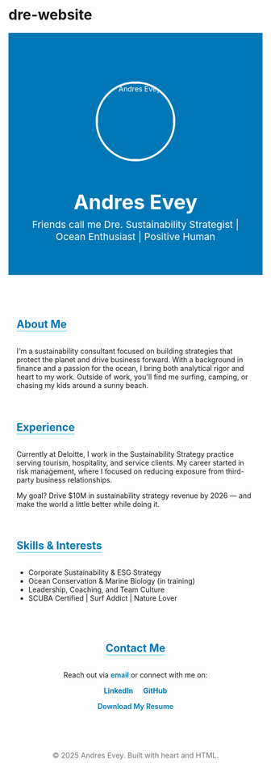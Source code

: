 # dre-website
<!DOCTYPE html>
<html lang="en">
<head>
  <meta charset="UTF-8" />
  <meta name="viewport" content="width=device-width, initial-scale=1.0"/>
  <title>Andres Evey | Personal Website</title>
  <link href="https://fonts.googleapis.com/css2?family=Inter:wght@400;600&display=swap" rel="stylesheet">
  <style>
    :root {
      --primary: #0077b6;
      --accent: #90e0ef;
      --bg: #f7f9fa;
      --text: #1e1e1e;
    }

    body {
      margin: 0;
      font-family: 'Inter', sans-serif;
      background-color: var(--bg);
      color: var(--text);
      line-height: 1.6;
    }

    header {
      background: var(--primary);
      color: white;
      padding: 4rem 2rem;
      text-align: center;
    }

    header h1 {
      margin-bottom: 0.5rem;
      font-size: 2.5rem;
    }

    header p {
      font-size: 1.2rem;
      max-width: 600px;
      margin: 0 auto;
    }

    .profile-pic {
      width: 150px;
      height: 150px;
      border-radius: 50%;
      object-fit: cover;
      margin: 2rem auto;
      display: block;
      border: 4px solid white;
    }

    section {
      max-width: 800px;
      margin: 2rem auto;
      padding: 0 1rem;
    }

    h2 {
      color: var(--primary);
      border-bottom: 2px solid var(--accent);
      display: inline-block;
      margin-bottom: 1rem;
    }

    .contact {
      text-align: center;
      margin: 3rem 0;
    }

    .contact a {
      color: var(--primary);
      font-weight: 600;
      text-decoration: none;
    }

    footer {
      text-align: center;
      padding: 2rem;
      font-size: 0.9rem;
      color: #777;
    }

    .social-links a {
      margin: 0 0.5rem;
      color: var(--primary);
      text-decoration: none;
      font-weight: bold;
    }
  </style>
</head>
<body>

  <header>
    <img src="your-photo.jpg" alt="Andres Evey" class="profile-pic" />
    <h1>Andres Evey</h1>
    <p>Friends call me Dre. Sustainability Strategist | Ocean Enthusiast | Positive Human</p>
  </header>

  <section>
    <h2>About Me</h2>
    <p>
      I'm a sustainability consultant focused on building strategies that protect the planet and drive business forward. With a background in finance and a passion for the ocean, I bring both analytical rigor and heart to my work. Outside of work, you'll find me surfing, camping, or chasing my kids around a sunny beach.
    </p>
  </section>

  <section>
    <h2>Experience</h2>
    <p>
      Currently at Deloitte, I work in the Sustainability Strategy practice serving tourism, hospitality, and service clients. My career started in risk management, where I focused on reducing exposure from third-party business relationships.
    </p>
    <p>
      My goal? Drive $10M in sustainability strategy revenue by 2026 — and make the world a little better while doing it.
    </p>
  </section>

  <section>
    <h2>Skills & Interests</h2>
    <ul>
      <li>Corporate Sustainability & ESG Strategy</li>
      <li>Ocean Conservation & Marine Biology (in training)</li>
      <li>Leadership, Coaching, and Team Culture</li>
      <li>SCUBA Certified | Surf Addict | Nature Lover</li>
    </ul>
  </section>

  <section class="contact">
    <h2>Contact Me</h2>
    <p>
      Reach out via <a href="mailto:your.email@example.com">email</a> or connect with me on:
    </p>
    <div class="social-links">
      <a href="https://www.linkedin.com/in/yourprofile" target="_blank">LinkedIn</a>
      <a href="https://github.com/yourprofile" target="_blank">GitHub</a>
    </div>
    <p><a href="your-resume.pdf" download>Download My Resume</a></p>
  </section>

  <footer>
    © 2025 Andres Evey. Built with heart and HTML.
  </footer>

</body>
</html>
